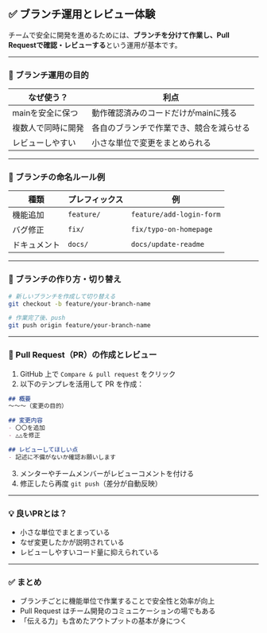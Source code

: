 ## ✅ ブランチ運用とレビュー体験

チームで安全に開発を進めるためには、**ブランチを分けて作業し、Pull Requestで確認・レビューする**という運用が基本です。

---

### 🌱 ブランチ運用の目的

| なぜ使う？ | 利点 |
|------------|------|
| mainを安全に保つ | 動作確認済みのコードだけがmainに残る |
| 複数人で同時に開発 | 各自のブランチで作業でき、競合を減らせる |
| レビューしやすい | 小さな単位で変更をまとめられる |

---

### 🔀 ブランチの命名ルール例

| 種類 | プレフィックス | 例 |
|------|----------------|----|
| 機能追加 | `feature/` | `feature/add-login-form` |
| バグ修正 | `fix/` | `fix/typo-on-homepage` |
| ドキュメント | `docs/` | `docs/update-readme` |

---

### 🔧 ブランチの作り方・切り替え

```bash
# 新しいブランチを作成して切り替える
git checkout -b feature/your-branch-name
```

```bash
# 作業完了後、push
git push origin feature/your-branch-name
```

---

### 🔁 Pull Request（PR）の作成とレビュー

1. GitHub 上で `Compare & pull request` をクリック
2. 以下のテンプレを活用して PR を作成：

```markdown
## 概要
〜〜〜（変更の目的）

## 変更内容
- 〇〇を追加
- △△を修正

## レビューしてほしい点
- 記述に不備がないか確認お願いします
```

3. メンターやチームメンバーがレビューコメントを付ける
4. 修正したら再度 `git push`（差分が自動反映）

---

### 💡 良いPRとは？

- 小さな単位でまとまっている
- なぜ変更したかが説明されている
- レビューしやすいコード量に抑えられている

---

### ✅ まとめ

- ブランチごとに機能単位で作業することで安全性と効率が向上
- Pull Request はチーム開発のコミュニケーションの場でもある
- 「伝える力」も含めたアウトプットの基本が身につく